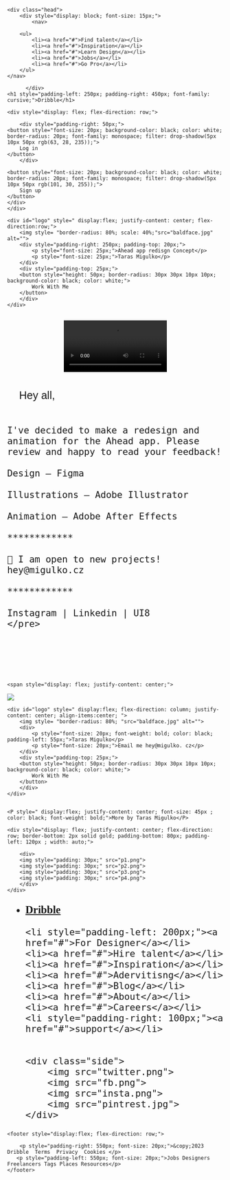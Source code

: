 <!DOCTYPE html>
<html lang="en">
<head>
    <meta charset="UTF-8">
    <meta name="viewport" content="width=device-width, initial-scale=1.0">
    <title>Ahead App Redesign </title>
    <link rel="stylesheet" href="styles.css">
</head>
<body >
    
  
    <div class="head">
        <div style="display: block; font-size: 15px;">
            <nav>
                
        <ul>
            <li><a href="#">Find talent</a></li>
            <li><a href="#">Inspiration</a></li>
            <li><a href="#">Learn Design</a></li>
            <li><a href="#">Jobs</a></li>
            <li><a href="#">Go Pro</a></li>
        </ul>
    </nav>
   
          </div>
    <h1 style="padding-left: 250px; padding-right: 450px; font-family: cursive;">Dribble</h1>
   <div>         


    <div style="display: flex; flex-direction: row;">

        <div style="padding-right: 50px;">
    <button style="font-size: 20px; background-color: black; color: white; border-radius: 20px; font-family: monospace; filter: drop-shadow(5px 10px 50px rgb(63, 28, 235));">
        Log in
    </button>
        </div>
    
    <button style="font-size: 20px; background-color: black; color: white; border-radius: 20px; font-family: monospace; filter: drop-shadow(5px 10px 50px rgb(101, 30, 255));">
        Sign up
    </button>
    </div>
    </div>
</div>




    <div id="logo" style=" display:flex; justify-content: center; flex-direction:row;">
        <img style= "border-radius: 80%; scale: 40%;"src="baldface.jpg" alt="">
        <div style="padding-right: 250px; padding-top: 20px;">
            <p style="font-size: 25px;">Ahead app redisgn Concept</p>
            <p style="font-size: 25px;">Taras Migulko</p>
        </div>
        <div style="padding-top: 25px;">  
        <button style="height: 50px; border-radius: 30px 30px 10px 10px; background-color: black; color: white;">
            Work With Me
        </button>
        </div>
    </div>


   <div style="display: flex; justify-content: center; scale: 80%;">
    <video  controls autoplay>
        <source src="vid.mp4" type="video/mp4">
        <source src="vid.mp4" type="video/ogg">
        Your browser does not support the video tag.
      </video>
   </div>

   <div style="display: flex; justify-content: center;">
    <pre style="font-size: 25px; font-family: 'Gill Sans', 'Gill Sans MT', Calibri, 'Trebuchet MS', sans-serif;">
    Hey all,
    
 
    I've decided to make a redesign and animation for the Ahead app. Please review and happy to read your feedback!
    
    Design — Figma
    
    Illustrations — Adobe Illustrator
    
    Animation — Adobe After Effects
    
    ************ 
    
    💌 I am open to new projects! hey@migulko.cz 
    
    ************
    
    Instagram | Linkedin | UI8
    </pre>

   </div>

    <span style="display: flex; justify-content: center;">
   <img src="downloadappstore.jpg">
    </span>

    <div id="logo" style=" display:flex; flex-direction: column; justify-content: center; align-items:center; ">
        <img style= "border-radius: 80%; "src="baldface.jpg" alt="">
        <div>
            <p style="font-size: 20px; font-weight: bold; color: black; padding-left: 55px;">Taras Migulko</p>
            <p style="font-size: 20px;">Email me hey@migulko. cz</p>
        </div>
        <div style="padding-top: 25px;">  
        <button style="height: 50px; border-radius: 30px 30px 10px 10px; background-color: black; color: white;">
            Work With Me
        </button>
        </div>
    </div>


    <P style=" display:flex; justify-content: center; font-size: 45px ; color: black; font-weight: bold;">More by Taras Migulko</P> 
    
    <div style="display: flex; justify-content: center; flex-direction: row; border-bottom: 2px solid gold; padding-bottom: 80px; padding-left: 120px ; width: auto;">
       
        <div>
        <img style="padding: 30px;" src="p1.png">
        <img style="padding: 30px;" src="p2.png">
        <img style="padding: 30px;" src="p3.png">
        <img style="padding: 30px;" src="p4.png">
        </div>
    </div>



 

 <div style="display: block;">
    <nav>
      
<ul style="font-size: 25px;">
    <li style="font-family: cursive; font-weight: bold;" ><a href="#">Dribble</a></li>
    
    <li style="padding-left: 200px;"><a href="#">For Designer</a></li>
    <li><a href="#">Hire talent</a></li>
    <li><a href="#">Inspiration</a></li>
    <li><a href="#">Adervitisng</a></li>
    <li><a href="#">Blog</a></li>
    <li><a href="#">About</a></li>
    <li><a href="#">Careers</a></li>
    <li style="padding-right: 100px;"><a href="#">support</a></li>


    <div class="side">
        <img src="twitter.png">
        <img src="fb.png">
        <img src="insta.png">
        <img src="pintrest.jpg">
    </div>


</ul>

</nav>


  </div>
    
 <!--  <section class="hero">
       
        <p>A beautiful and intuitive app for managing your tasks.</p>
        <a href="#" class="cta-button">Get Started</a>
    </section>

     Add more sections for features, pricing, and testimonials here 
--> 

    <footer style="display:flex; flex-direction: row;">

        <p style="padding-right: 550px; font-size: 20px;">&copy;2023 Dribble  Terms  Privacy  Cookies </p>
       <p style="padding-left: 550px; font-size: 20px;">Jobs Designers Freelancers Tags Places Resources</p>
    </footer>
</di>

</div>




 <!--<Img src="photo1.png"> -->
</body>

</html>
